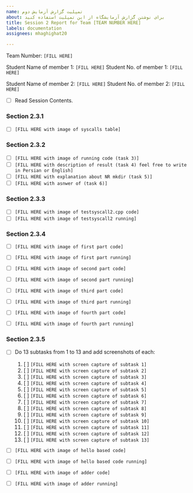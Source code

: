 ```yaml
---
name: تمپلیت گزارش آزمایش دوم
about: برای نوشتن گزارش آزمایشگاه از این تمپلیت استفاده کنید
title: Session 2 Report for Team [TEAM NUMBER HERE]
labels: documentation
assignees: mhaghighat20

---
```


Team Number: `[FILL HERE]`

Student Name of member 1: `[FILL HERE]`
Student No. of member 1: `[FILL HERE]`

Student Name of member 2: `[FILL HERE]`
Student No. of member 2: `[FILL HERE]`

- [ ] Read Session Contents.

### Section 2.3.1

- [ ] `[FILL HERE with image of syscalls table]`

### Section 2.3.2
- [ ] `[FILL HERE with image of running code (task 3)]`
- [ ] `[FILL HERE with description of result (task 4) feel free to write in Persian or English]`
- [ ] `[FILL HERE with explanation about NR mkdir (task 5)]`
- [ ] `[FILL HERE with asnwer of (task 6)]`

### Section 2.3.3
- [ ] `[FILL HERE with image of testsyscall2.cpp code]`
- [ ] `[FILL HERE with image of testsyscall2 running]`

### Section 2.3.4
- [ ] `[FILL HERE with image of first part code]`
- [ ] `[FILL HERE with image of first part running]`

- [ ] `[FILL HERE with image of second part code]`
- [ ] `[FILL HERE with image of second part running]`

- [ ] `[FILL HERE with image of third part code]`
- [ ] `[FILL HERE with image of third part running]`

- [ ] `[FILL HERE with image of fourth part code]`
- [ ] `[FILL HERE with image of fourth part running]`

### Section 2.3.5

- [ ] Do 13 subtasks from 1 to 13 and add screenshots of each:
    1. [ ] `[FILL HERE with screen capture of subtask 1]`
    1. [ ] `[FILL HERE with screen capture of subtask 2]`
    1. [ ] `[FILL HERE with screen capture of subtask 3]`
    1. [ ] `[FILL HERE with screen capture of subtask 4]`
    1. [ ] `[FILL HERE with screen capture of subtask 5]`
    1. [ ] `[FILL HERE with screen capture of subtask 6]`
    1. [ ] `[FILL HERE with screen capture of subtask 7]`
    1. [ ] `[FILL HERE with screen capture of subtask 8]`
    1. [ ] `[FILL HERE with screen capture of subtask 9]`
    1. [ ] `[FILL HERE with screen capture of subtask 10]`
    1. [ ] `[FILL HERE with screen capture of subtask 11]`
    1. [ ] `[FILL HERE with screen capture of subtask 12]`
    1. [ ] `[FILL HERE with screen capture of subtask 13]`

- [ ] `[FILL HERE with image of hello based code]`
- [ ] `[FILL HERE with image of hello based code running]`

- [ ] `[FILL HERE with image of adder code]`
- [ ] `[FILL HERE with image of adder running]`